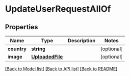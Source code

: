 # UpdateUserRequestAllOf

## Properties
Name | Type | Description | Notes
------------ | ------------- | ------------- | -------------
**country** | **string** |  | [optional] 
**image** | [**UploadedFile**](UploadedFile.md) |  | [optional] 

[[Back to Model list]](../README.md#documentation-for-models) [[Back to API list]](../README.md#documentation-for-api-endpoints) [[Back to README]](../README.md)


